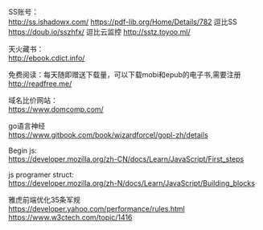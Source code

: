 SS账号：  
http://ss.ishadowx.com/
https://pdf-lib.org/Home/Details/782
逗比SS
https://doub.io/sszhfx/
逗比云监控
http://sstz.toyoo.ml/

天火藏书：  
http://ebook.cdict.info/

免费阅读：每天随即赠送下载量，可以下载mobi和epub的电子书,需要注册  
http://readfree.me/

域名比价网站：  
https://www.domcomp.com/

go语言神经  
https://www.gitbook.com/book/wizardforcel/gopl-zh/details

Begin js:  
https://developer.mozilla.org/zh-CN/docs/Learn/JavaScript/First_steps

js programer struct:  
https://developer.mozilla.org/zh-N/docs/Learn/JavaScript/Building_blocks

雅虎前端优化35条军规  
https://developer.yahoo.com/performance/rules.html  
https://www.w3ctech.com/topic/1416


